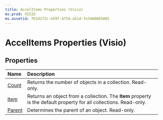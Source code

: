 ```yaml
---
title: AccelItems Properties (Visio)
ms.prod: VISIO
ms.assetid: 7b3d1f2c-e597-4754-a51d-fe3480665885
---
```



# AccelItems Properties (Visio)

## Properties



|**Name**|**Description**|
|:-----|:-----|
|[Count](accelitems-count-property-visio.md)|Returns the number of objects in a collection. Read-only.|
|[Item](accelitems-item-property-visio.md)|Returns an object from a collection. The  **Item** property is the default property for all collections. Read-only.|
|[Parent](accelitems-parent-property-visio.md)|Determines the parent of an object. Read-only.|

